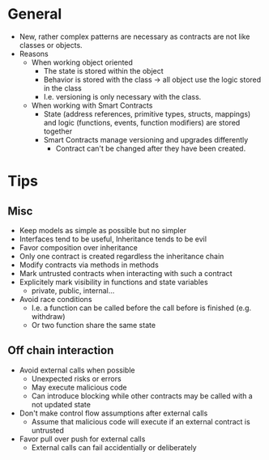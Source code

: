 #   General
*   New, rather complex patterns are necessary as contracts are not like classes or objects.
*   Reasons
    *   When working object oriented
        *   The state is stored within the object
        *   Behavior is stored with the class -> all object use the logic stored in the class
        *   I.e. versioning is only necessary with the class.
    *   When working with Smart Contracts
        *   State (address references, primitive types, structs, mappings) and logic (functions, events, function modifiers) are stored together
        *   Smart Contracts manage versioning and upgrades differently
            *   Contract can't be changed after they have been created.

#   Tips

## Misc
*   Keep models as simple as possible but no simpler
*   Interfaces tend to be useful, Inheritance tends to be evil
*   Favor composition over inheritance
*   Only one contract is created regardless the inheritance chain
*   Modify contracts via methods in methods
*   Mark untrusted contracts when interacting with such a contract
*   Explicitely mark visibility in functions and state variables
    *   private, public, internal...
*   Avoid race conditions
    *   I.e. a function can be called before the call before is finished (e.g. withdraw)
    *   Or two function share the same state

## Off chain interaction
*   Avoid external calls when possible
    *   Unexpected risks or errors
    *   May execute malicious code
    *   Can introduce blocking while other contracts may be called with a not updated state
*   Don't make control flow assumptions after external calls
    *   Assume that malicious code will execute if an external contract is untrusted
*   Favor pull over push for external calls
    *   External calls can fail accidentially or deliberately